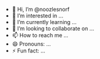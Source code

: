 - 👋 Hi, I’m @noozlesnorf
- 👀 I’m interested in ...
- 🌱 I’m currently learning ...
- 💞️ I’m looking to collaborate on ...
- 📫 How to reach me ...
- 😄 Pronouns: ...
- ⚡ Fun fact: ...

<!---
noozlesnorf/noozlesnorf is a ✨ special ✨ repository because its `README.md` (this file) appears on your GitHub profile.
You can click the Preview link to take a look at your changes.
--->
